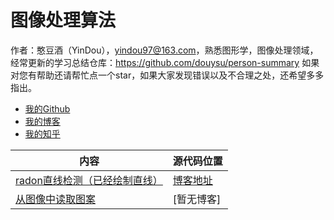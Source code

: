 # 图像处理算法 

作者：憨豆酒（YinDou），yindou97@163.com，熟悉图形学，图像处理领域，经常更新的学习总结仓库：<https://github.com/douysu/person-summary> 如果对您有帮助还请帮忙点一个star，如果大家发现错误以及不合理之处，还希望多多指出。

- [我的Github](https://github.com/douysu)
- [我的博客](https://blog.csdn.net/ModestBean)
- [我的知乎](https://zhuanlan.zhihu.com/c_1218472587279433728)

内容 | 源代码位置 |  
-|-|
[radon直线检测（已经绘制直线）](./radon_line_detection.m) | [博客地址](https://blog.csdn.net/ModestBean/article/details/104255258) |
[从图像中读取图案](./read_pattern_from_image.m) | [暂无博客] |







